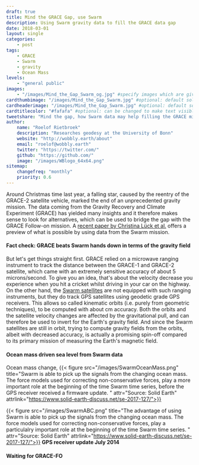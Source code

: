 ```yaml
---
draft: true
title: Mind the GRACE Gap, use Swarm
description: Using Swarm gravity data to fill the GRACE data gap
date: 2018-03-01
layout: single
categories:
    - post
tags:
    - GRACE
    - Swarm
    - gravity
    - Ocean Mass
levels:
    - "general public"
images: 
    - "/images/Mind_the_Gap_Swarm_og.jpg" #specify images which are given to FB and co to add while linking
cardthumbimage: "/images/Mind_the_Gap_Swarm.jpg" #optional: default solid color if unset
cardheaderimage: "/images/Mind_the_Gap_Swarm.jpg" #optional: default solid color if unset set with: hcardbackground: "#263238"
cardtitlecolor: "#fafafa" #optional: can be changed to make text visible over card image
tweetshare: "Mind the gap, how Swarm data may help filling the GRACE mission gap"
author:
    name: "Roelof Rietbroek"
    description: "Researches geodesy at the University of Bonn"
    website: "http://wobbly.earth/about"
    email: "roelof@wobbly.earth"
    twitter: "https://twitter.com/"
    github: "https://github.com/"
    image: "/images/WBlogo_64x64.png"
sitemap:
    changefreq: "monthly"
    priority: 0.6
---
```


Around Christmas time last year, a falling star, caused by the reentry of the GRACE-2 satellite vehicle, marked the end of an unprecedented gravity mission. The data coming from the Gravity Recovery and Climate Experiment (GRACE) has yielded many insights and it therefore makes sense to look for alternatives, which can be used to bridge the gap with the GRACE Follow-on mission. A [recent paper by Christina Lück et al.](https://www.solid-earth-discuss.net/se-2017-127/) offers a preview of what is possible by using data from the Swarm mission.
<!--more-->

#### Fact check: GRACE beats Swarm hands down in terms of the gravity field 
But let's get things straight first. GRACE relied on a microwave ranging instrument to track the distance between the GRACE-1 and GRACE-2 satellite, which came with an extremely sensitive accuracy of about 5 microns/second. To give you an idea, that's about the velocity decrease you experience when you hit a cricket whilst driving in your car on the highway. On the other hand, the [Swarm satellites](http://www.esa.int/Our_Activities/Observing_the_Earth/Swarm/Introducing_Swarm) are not equipped with such ranging instruments, but they do track GPS satellites using geodetic grade GPS receivers. This allows so called kinematic orbits (i.e. purely from geometric techniques), to be computed with about cm accuracy. Both the orbits and the satellite velocity changes are affected by the gravitational pull, and can therefore be used to invert for the Earth's gravity field. 
And since the Swarm satellites are still in orbit, trying to compute gravity fields from the orbits, albeit with decreased accuracy, is actually a promising spin-off compared to its primary mission of measuring the Earth's magnetic field.


####  Ocean mass driven sea level from Swarm data
Ocean mass change, 
{{< figure src="/images/SwarmOceanMass.png" title="Swarm is able to pick up the signals from the changing ocean mass. The force models used for correcting non-conservative forces, play a more important role at the beginning of the time Swarm time series, before the GPS receiver received a firmware update. " attr="Source: Solid Earth" attrlink="https://www.solid-earth-discuss.net/se-2017-127/">}}

{{< figure src="/images/SwarmABC.png" title="The advantage of using Swarm   is able to pick up the signals from the changing ocean mass. The force models used for correcting non-conservative forces, play a particulalry important role at the beginning of the time Swarm time series. " attr="Source: Solid Earth" attrlink="https://www.solid-earth-discuss.net/se-2017-127/">}}
**GPS receiver update July 2014**


#### Waiting for GRACE-FO

